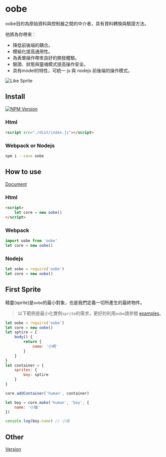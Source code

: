 # oobe

oobe目的為原始資料與控制器之間的中介者，具有資料轉換與驗證方法。

他將為你帶來：

* 降低前後端的耦合。
* 模組化提高通用性。
* 為表單操作帶來良好的開發體驗。
* 驗證、狀態與靈魂模式提高操作安全。
* 具有model的特性，可統一 js 與 nodejs 前後端的操作模式。

![Like Sprite][LinkSpriteImg]

## Install

[![NPM Version][npm-image]][npm-url]

### Html

```html
<script src="./dist/index.js"></script>
```

### Webpack or Nodejs

```bash
npm i --save oobe
```

## How to use

[Document][DocLink]

### Html

```html
<script>
    let core = new oobe()
</script>
```

### Webpack

```js
import oobe from 'oobe'
let core = new oobe()
```

### Nodejs

```js
let oobe = require('oobe')
let core = new oobe()
```

## First Sprite

精靈(sprite)是`oobe`的最小對象，也是我們定義一切所產生的最終物件。

> 以下範例是最小化實例`sprite`的需求，更好的利用`oobe`請參閱 [examples](https://github.com/SoftChef/oobe/tree/master/examples/)。

```js
let oobe = require('oobe')
let core = new oobe()
let sptire = {
    body() {
        return {
            name: '小明'
        }
    }
}
let container = {
    sprites: {
        boy: sptire
    }
}

core.addContainer('human', container)

let boy = core.make('human', 'boy', {
    name: '小強'
})

console.log(boy.name) // 小強
```

## Other

[Version](https://softchef.github.io/oobe/assets/version)

[DocLink]: https://softchef.github.io/oobe/document/document
[LinkSpriteImg]: https://softchef.github.io/oobe/assets/like_sprite.jpg
[Flow]: https://softchef.github.io/oobe/document/flow.png
[npm-image]: https://img.shields.io/npm/v/oobe.svg
[npm-url]: https://npmjs.org/package/oobe